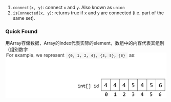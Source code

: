 1.  `connect(x, y)`: connect `x` and `y`. Also known as `union`
2.  `isConnected(x, y)`: returns true if `x` and `y` are connected (i.e. part of the same set).

### Quick Found
用Array存储数据，Array的index代表实际的element，数组中的内容代表其组别（组别数字
![输入图片说明](/imgs/2025-02-24/OE9VvDOnSJrBEqeG.png)
<!--stackedit_data:
eyJoaXN0b3J5IjpbNzk0MjYzNTYyXX0=
-->